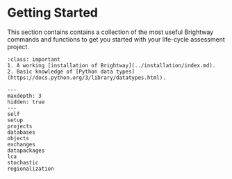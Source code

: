 # Getting Started

This section contains contains a collection of the most useful Brightway commands and functions to get you started with your life-cycle assessment project. 

```{admonition} Prerequisites
:class: important
1. A working [installation of Brightway](../installation/index.md).
2. Basic knowledge of [Python data types](https://docs.python.org/3/library/datatypes.html).
```

```{toctree}
---
maxdepth: 3
hidden: true
---
self
setup
projects
databases
objects
exchanges
datapackages
lca
stochastic
regionalization
```